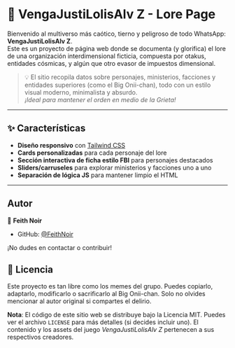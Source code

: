 # 🌌 VengaJustiLolisAlv Z - Lore Page

Bienvenido al multiverso más caótico, tierno y peligroso de todo WhatsApp: **VengaJustiLolisAlv Z**.  
Este es un proyecto de página web donde se documenta (y glorifica) el lore de una organización interdimensional ficticia, compuesta por otakus, entidades cósmicas, y algún que otro evasor de impuestos dimensional.

> 💡 El sitio recopila datos sobre personajes, ministerios, facciones y entidades superiores (como el Big Onii-chan), todo con un estilo visual moderno, minimalista y absurdo.  
> *¡Ideal para mantener el orden en medio de la Grieta!*

---

## ✨ Características

- **Diseño responsivo** con [Tailwind CSS](https://tailwindcss.com/)
- **Cards personalizadas** para cada personaje del lore
- **Sección interactiva de ficha estilo FBI** para personajes destacados
- **Sliders/carruseles** para explorar ministerios y facciones uno a uno
- **Separación de lógica JS** para mantener limpio el HTML

---

## Autor

👤 **Feith Noir**

*   GitHub: [@FeithNoir](https://github.com/FeithNoir)

¡No dudes en contactar o contribuir!

## 📄 Licencia

Este proyecto es tan libre como los memes del grupo. Puedes copiarlo, adaptarlo, modificarlo o sacrificarlo al Big Onii-chan. Solo no olvides mencionar al autor original si compartes el delirio.

**Nota**: El código de este sitio web se distribuye bajo la Licencia MIT. Puedes ver el archivo `LICENSE` para más detalles (si decides incluir uno). El contenido y los assets del juego *VengaJustiLolisAlv Z* pertenecen a sus respectivos creadores.